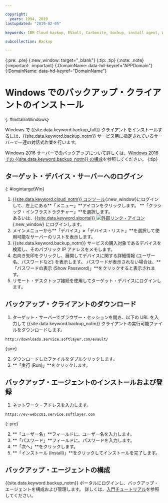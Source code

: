 ```yaml
---

copyright:
  years: 1994, 2019
lastupdated: "2019-02-05"

keywords: IBM Cloud backup, EVault, Carbonite, backup, install agent, Windows

subcollection: Backup

---
```

{:pre: .pre}
{:new_window: target="_blank"}
{:tip: .tip}
{:note: .note}
{:important: .important}
{:DomainName: data-hd-keyref="APPDomain"}
{:DomainName: data-hd-keyref="DomainName"}

# Windows でのバックアップ・クライアントのインストール
{: #InstallinWindows}

Windows で {{site.data.keyword.backup_full}} クライアントをインストールするには、{{site.data.keyword.backup_notm}} サービス用に指定されているサーバーで一連の対話式作業を行います。

Windows 2016 サーバーでのバックアップについて詳しくは、[Windows 2016 での {{site.data.keyword.backup_notm}} の構成](/docs/infrastructure/Backup?topic=Backup-InstallinWindows2016)を参照してください。
{:tip}

## ターゲット・デバイス・サーバーへのログイン
{: #logintargetWin}

1. [{{site.data.keyword.cloud_notm}} コンソール](https://{DomainName}/catalog){:new_window}にログインして、左上にある**「メニュー」**アイコンをクリックします。 **「クラシック・インフラストラクチャー」**を選択します。 <br/>
   あるいは、[{{site.data.keyword.slportal}} ![外部リンク・アイコン](../../icons/launch-glyph.svg "外部リンク・アイコン")](https://control.softlayer.com/){:new_window} にログインします。
2. メインメニューから**「デバイス」**>**「デバイス・リスト」**を選択して使用可能なサーバーのリストを表示します。
3. {{site.data.keyword.backup_notm}} サービスの購入対象であるデバイスを検索し、そのパブリック IP アドレスをメモします。
4. 右向き矢印をクリックし、展開してデバイスに関する詳細情報 (ユーザー名、パスワードなど) を表示します。 パスワードが表示されない場合は、**「パスワードの表示 (Show Password)」**をクリックすると表示されます。
5. リモート・デスクトップ接続を使用してターゲット・デバイスにログインします。

## バックアップ・クライアントのダウンロード

1. ターゲット・サーバーでブラウザー・セッションを開き、以下の URL を入力して {{site.data.keyword.backup_notm}} クライアントの実行可能ファイルをダウンロードします。 <br/>
  ```
  http://downloads.service.softlayer.com/evault/
  ```
  {:pre}

2. ダウンロードしたファイルをダブルクリックします。
3. **「実行 (Run)」**をクリックします。


## バックアップ・エージェントのインストールおよび登録

1. ネットワーク・アドレスを入力します。 <br />
  ```
  https://ev-webcc01.service.softlayer.com
  ```
  {: pre}

2. **「ユーザー名」**フィールドに、ユーザー名を入力します。
3. **「パスワード」**フィールドに、パスワードを入力します。
6. **「次へ」**をクリックします。
7. **「インストール (Install)」**をクリックしてインストールを完了します。

## バックアップ・エージェントの構成

{{site.data.keyword.backup_notm}} ポータルにログインし、バックアップ・エージェントを構成および管理します。 詳しくは、[入門チュートリアル](/docs/infrastructure/Backup?topic=Backup-gettingstarted#gettingstarted)を参照してください。
